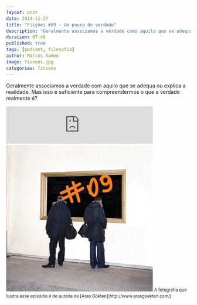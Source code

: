 ```yaml
---
layout: post
date: 2014-11-27
title: "Ficções #09 - Um pouco de verdade"
description: "Geralmente associamos a verdade como aquilo que se adequa ou explica a realidade. Mas isso é suficiente para compreendermos o que a verdade realmente é?"
duration: 07:48
published: true
tags: [podcast, filosofia]
author: Marcos Ramon
image: ficcoes.jpg
categories: ficcoes
---
```


Geralmente associamos a verdade com aquilo que se adequa ou explica a realidade. Mas isso é suficiente para compreendermos o que a verdade realmente é?

<iframe src="https://anchor.fm/podcastficcoes/embed/episodes/Um-pouco-de-verdade-e47jbj/a-aggki8" height="102px" width="400px" frameborder="0" scrolling="no"></iframe>

<img src="/assets/images/09.jpg" height="400" width="400" alt="Aras Götken">
<small>A fotografia que ilustra esse episódio é de autoria de [Aras Gökten](http://www.arasgoekten.com/)</small>
